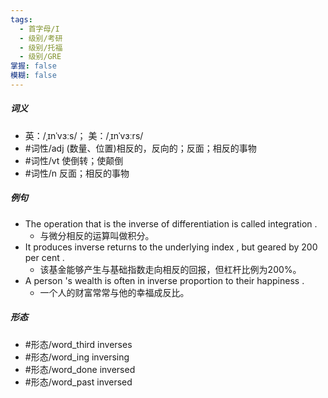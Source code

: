 ```yaml
---
tags:
  - 首字母/I
  - 级别/考研
  - 级别/托福
  - 级别/GRE
掌握: false
模糊: false
---
```

##### 词义
- 英：/ˌɪnˈvɜːs/； 美：/ˌɪnˈvɜːrs/
- #词性/adj  (数量、位置)相反的，反向的；反面；相反的事物
- #词性/vt  使倒转；使颠倒
- #词性/n  反面；相反的事物
##### 例句
- The operation that is the inverse of differentiation is called integration .
	- 与微分相反的运算叫做积分。
- It produces inverse returns to the underlying index , but geared by 200 per cent .
	- 该基金能够产生与基础指数走向相反的回报，但杠杆比例为200%。
- A person 's wealth is often in inverse proportion to their happiness .
	- 一个人的财富常常与他的幸福成反比。
##### 形态
- #形态/word_third inverses
- #形态/word_ing inversing
- #形态/word_done inversed
- #形态/word_past inversed
